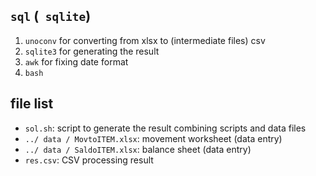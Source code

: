 ## `sql` (` sqlite`)

1. `unoconv` for converting from xlsx to (intermediate files) csv
2. `sqlite3` for generating the result
3. `awk` for fixing date format
4. `bash` 

## file list

- `sol.sh`: script to generate the result combining scripts and data files
- `../ data / MovtoITEM.xlsx`: movement worksheet (data entry)
- `../ data / SaldoITEM.xlsx`: balance sheet (data entry)
- `res.csv`: CSV processing result 
